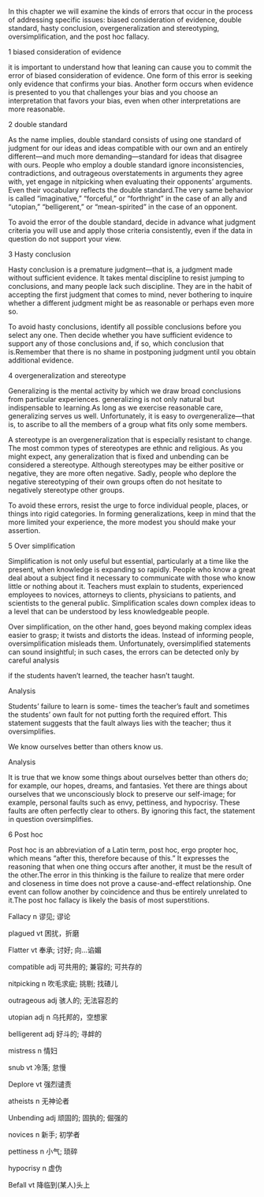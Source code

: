 In this chapter we will examine the kinds of errors that occur in the process of addressing specific issues: biased consideration of evidence, double standard, hasty conclusion, overgeneralization and stereotyping, oversimplification, and the post hoc fallacy.

1 biased consideration of evidence

it is important to understand how that leaning can cause you to commit the error of biased consideration of evidence. One form of this error is seeking only evidence that confirms your bias. Another form occurs when evidence is presented to you that challenges your bias and you choose an interpretation that favors your bias, even when other interpretations are more reasonable.

2 double standard

As the name implies, double standard consists of using one standard of judgment for our ideas and ideas compatible with our own and an entirely different—and much more demanding—standard for ideas that disagree with ours. People who employ a double standard ignore inconsistencies, contradictions, and outrageous overstatements in arguments they agree with, yet engage in nitpicking when evaluating their opponents’ arguments. Even their vocabulary reflects the double standard.The very same behavior is called “imaginative,” “forceful,” or “forthright” in the case of an ally and “utopian,” “belligerent,” or “mean-spirited” in the case of an opponent.

To avoid the error of the double standard, decide in advance what judgment criteria you will use and apply those criteria consistently, even if the data in question do not support your view.

3 Hasty conclusion 

Hasty conclusion is a premature judgment—that is, a judgment made without sufficient evidence. It takes mental discipline to resist jumping to conclusions, and many people lack such discipline. They are in the habit of accepting the first judgment that comes to mind, never bothering to inquire whether a different judgment might be as reasonable or perhaps even more so. 

To avoid hasty conclusions, identify all possible conclusions before you select any one. Then decide whether you have sufficient evidence to support any of those conclusions and, if so, which conclusion that is.Remember that there is no shame in postponing judgment until you obtain additional evidence.

4 overgeneralization and stereotype

Generalizing is the mental activity by which we draw broad conclusions from particular experiences. generalizing is not only natural but indispensable to learning.As long as we exercise reasonable care, generalizing serves us well. Unfortunately, it is easy to *over*generalize—that is, to ascribe to all the members of a group what fits only some members.

A stereotype is an overgeneralization that is especially resistant to change. The most common types of stereotypes are ethnic and religious. As you might expect, any generalization that is fixed and unbending can be considered a stereotype. Although stereotypes may be  either positive or negative, they are more often negative. Sadly, people who deplore the negative stereotyping of their own groups often do not hesitate to negatively stereotype other groups.

To avoid these errors, resist the urge to force individual people, places, or things into rigid categories. In forming generalizations, keep in mind that the more limited your experience, the more modest you should make your assertion. 

5 Over simplification

Simplification is not only useful but essential, particularly at a time like the present, when knowledge is expanding so rapidly. People who know a great deal about a subject find it necessary to communicate with those who know little or nothing about it. Teachers must explain to students, experienced employees to novices, attorneys to clients, physicians to patients, and scientists to the general public. Simplification scales down complex ideas to a level that can be understood by less knowledgeable people.

Over simplification, on the other hand, goes beyond making complex ideas easier to grasp; it twists and distorts the ideas. Instead of informing people, oversimplification misleads them. Unfortunately, oversimplified statements can sound insightful; in such cases, the errors can be detected only by careful analysis

if the students haven’t learned, the teacher hasn’t taught. 

Analysis 

Students’ failure to learn is some- times the teacher’s fault and sometimes the students’ own fault for not putting forth the required effort. This statement suggests that the fault always lies with the teacher; thus it oversimplifies.

We know ourselves better than others know us. 

Analysis 

It is true that we know some things about ourselves better than others do; for example, our hopes, dreams, and fantasies. Yet there are things about ourselves that we unconsciously block to preserve our self-image; for example, personal faults such as envy, pettiness, and hypocrisy. These faults are often perfectly clear to others. By ignoring this fact, the statement in question oversimplifies. 

6 Post hoc 

Post hoc is an abbreviation of a Latin term, post hoc, ergo propter hoc, which means “after this, therefore because of this.” It expresses the reasoning that when one thing occurs after another, it must be the result of the other.The error in this thinking is the failure to realize that mere order and closeness in time does not prove a cause-and-effect relationship. One event can follow another by coincidence and thus be entirely unrelated to it.The post hoc fallacy is likely the basis of most superstitions.



Fallacy n  谬见; 谬论

plagued vt 困扰，折磨

Flatter vt 奉承; 讨好; 向…谄媚

compatible adj 可共用的; 兼容的; 可共存的

nitpicking n 吹毛求疵; 挑剔; 找碴儿

outrageous adj 骇人的; 无法容忍的

utopian adj n 乌托邦的，空想家

belligerent adj 好斗的; 寻衅的

mistress  n 情妇

snub vt 冷落; 怠慢

Deplore vt  强烈谴责

atheists n 无神论者

Unbending  adj 顽固的; 固执的; 倔强的

novices n 新手; 初学者

pettiness n 小气; 琐碎

 hypocrisy n 虚伪

Befall vt  降临到(某人)头上






